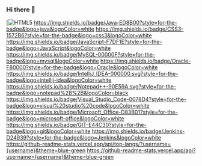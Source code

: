 ### Hi there 👋

<!--
**JSenen/Jsenen** is a ✨ _special_ ✨ repository because its `README.md` (this file) appears on your GitHub profile.

Here are some ideas to get you started:

- 🔭 I’m currently working on ...
- 🌱 I’m currently learning ...
- 👯 I’m looking to collaborate on ...
- 🤔 I’m looking for help with ...
- 💬 Ask me about ...
- 📫 How to reach me: ...
- 😄 Pronouns: ...
- ⚡ Fun fact: ...
-->
[![HTML5](https://img.shields.io/badge/HTML5-E34F26?style=for-the-badge&logo=html5&logoColor=white)
https://img.shields.io/badge/Java-ED8B00?style=for-the-badge&logo=java&logoColor=white
https://img.shields.io/badge/CSS3-1572B6?style=for-the-badge&logo=css3&logoColor=white
https://img.shields.io/badge/JavaScript-F7DF1E?style=for-the-badge&logo=JavaScript&logoColor=white
https://img.shields.io/badge/MySQL-00000F?style=for-the-badge&logo=mysql&logoColor=white
https://img.shields.io/badge/Oracle-F80000?style=for-the-badge&logo=Oracle&logoColor=white
https://img.shields.io/badge/IntelliJ_IDEA-000000.svg?style=for-the-badge&logo=intellij-idea&logoColor=white
https://img.shields.io/badge/Notepad++-90E59A.svg?style=for-the-badge&logo=notepad%2B%2B&logoColor=black
https://img.shields.io/badge/Visual_Studio_Code-0078D4?style=for-the-badge&logo=visual%20studio%20code&logoColor=white
https://img.shields.io/badge/Microsoft_Office-D83B01?style=for-the-badge&logo=microsoft-office&logoColor=white
https://img.shields.io/badge/GIT-E44C30?style=for-the-badge&logo=git&logoColor=white
https://img.shields.io/badge/Jenkins-D24939?style=for-the-badge&logo=Jenkins&logoColor=white
https://github-readme-stats.vercel.app/api/top-langs/?username={username}&theme=blue-green
https://github-readme-stats.vercel.app/api?username={username}&theme=blue-green
